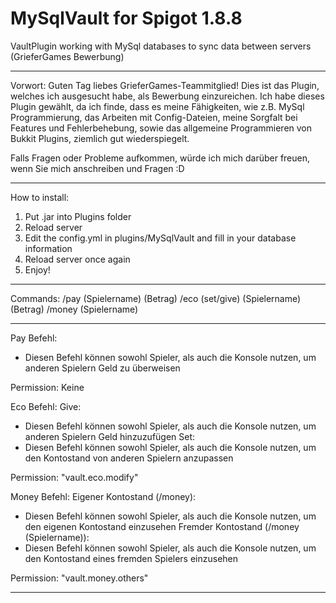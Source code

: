 # MySqlVault for Spigot 1.8.8
VaultPlugin working with MySql databases to sync data between servers (GrieferGames Bewerbung)

--------------------------------------------------------------------------------------------------------------

Vorwort:
Guten Tag liebes GrieferGames-Teammitglied! Dies ist das Plugin, welches ich ausgesucht habe, als Bewerbung einzureichen. 
Ich habe dieses Plugin gewählt, da ich finde, dass es meine Fähigkeiten, wie z.B. MySql Programmierung, das Arbeiten mit Config-Dateien, meine
Sorgfalt bei Features und Fehlerbehebung, sowie das allgemeine Programmieren von Bukkit Plugins, ziemlich gut wiederspiegelt.

Falls Fragen oder Probleme aufkommen, würde ich mich darüber freuen, wenn Sie mich anschreiben und Fragen :D

--------------------------------------------------------------------------------------------------------------
 
How to install: 
1. Put .jar into Plugins folder 
2. Reload server 
3. Edit the config.yml in plugins/MySqlVault and fill in your database information 
4. Reload server once again 
5. Enjoy! 

--------------------------------------------------------------------------------------------------------------

Commands: 
 /pay (Spielername) (Betrag) 
 /eco (set/give) (Spielername) (Betrag) 
 /money (Spielername) 
 
 --------------------------------------------------------------------------------------------------------------
 
Pay Befehl:
- Diesen Befehl können sowohl Spieler, als auch die Konsole nutzen, um anderen Spielern Geld zu überweisen

Permission: Keine

Eco Befehl:
  Give: 
  - Diesen Befehl können sowohl Spieler, als auch die Konsole nutzen, um anderen Spielern Geld hinzuzufügen
  Set: 
  - Diesen Befehl können sowohl Spieler, als auch die Konsole nutzen, um den Kontostand von anderen Spielern anzupassen
  
  Permission: "vault.eco.modify"
  
Money Befehl:
  Eigener Kontostand (/money):
  - Diesen Befehl können sowohl Spieler, als auch die Konsole nutzen, um den eigenen Kontostand einzusehen
  Fremder Kontostand (/money (Spielername)):
  - Diesen Befehl können sowohl Spieler, als auch die Konsole nutzen, um den Kontostand eines fremden Spielers einzusehen
  
Permission: "vault.money.others"

--------------------------------------------------------------------------------------------------------------
